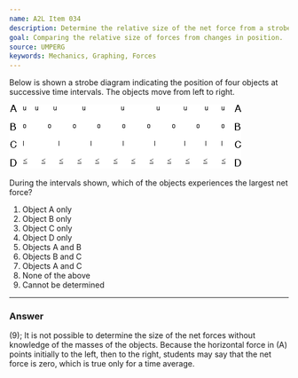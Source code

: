 ```yaml
---
name: A2L Item 034
description: Determine the relative size of the net force from a strobe diagram.
goal: Comparing the relative size of forces from changes in position.
source: UMPERG
keywords: Mechanics, Graphing, Forces
---
```


Below is shown a strobe diagram indicating the position of four objects
at successive time intervals.  The objects move from left to right.

![Item034_fig1.gif](../images/Item034_fig1.gif)

During the intervals shown, which of the objects experiences the largest
net force?

1. Object A only
2. Object B only
3. Object C only
4. Object D only
5. Objects A and B
6. Objects B and C
7. Objects A and C
8. None of the above
9. Cannot be determined


<hr/>

### Answer

(9); It is not possible to determine the size of the net forces without
knowledge of the masses of the objects. Because the horizontal force in
(A) points initially to the left, then to the right, students may say
that the net force is zero, which is true only for a time average.
